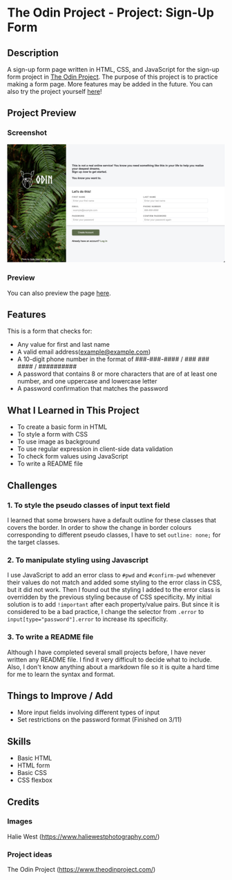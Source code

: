 # The Odin Project - Project: Sign-Up Form

## Description
A sign-up form page written in HTML, CSS, and JavaScript for the sign-up form project in [The Odin Project](https://www.theodinproject.com/).
The purpose of this project is to practice making a form page. More features may be added in the future.
You can also try the project yourself [here](https://www.theodinproject.com/lessons/node-path-intermediate-html-and-css-sign-up-form)!

## Project Preview
### Screenshot
![Project Screenshot](images/projectScreenshot.png "Project Screenshot")

### Preview
You can also preview the page [here](https://tiffanychan614.github.io/odin-sign-up-form/).

## Features
This is a form that checks for:

- Any value for first and last name
- A valid email address(example@example.com)
- A 10-digit phone number in the format of ###-###-#### / ### ### #### / ##########
- A password that contains 8 or more characters that are of at least one number, and one uppercase and lowercase letter
- A password confirmation that matches the password

## What I Learned in This Project
- To create a basic form in HTML
- To style a form with CSS
- To use image as background
- To use regular expression in client-side data validation
- To check form values using JavaScript
- To write a README file

## Challenges
### 1. To style the pseudo classes of input text field

I learned that some browsers have a default outline for these classes that covers the border.
In order to show the change in border colours corresponding to different pseudo classes,
I have to set `outline: none;` for the target classes.

### 2. To manipulate styling using Javascript

I use JavaScript to add an error class to `#pwd` and `#confirm-pwd` whenever their values do not match
and added some styling to the error class in CSS, but it did not work.
Then I found out the styling I added to the error class is overridden by the previous styling because of CSS specificity. My initial solution is to add `!important` after each property/value pairs. But since it is considered to be a bad practice, I change the selector from `.error` to `input[type="password"].error` to increase its specificity.

### 3. To write a README file

Although I have completed several small projects before, I have never written any README file. I find it very difficult to decide what to include. Also, I don't know anything about a markdown file so it is quite a hard time for me to learn the syntax and format.

## Things to Improve / Add
-  More input fields involving different types of input
-  Set restrictions on the password format (Finished on 3/11)

## Skills
- Basic HTML
- HTML form
- Basic CSS
- CSS flexbox

## Credits
### Images
Halie West (https://www.haliewestphotography.com/)

### Project ideas
The Odin Project (https://www.theodinproject.com/)
